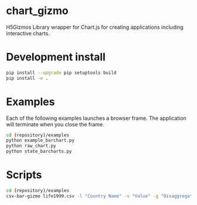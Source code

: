 # chart_gizmo
H5Gizmos Library wrapper for Chart.js for creating applications including interactive charts.

# Development install

```bash
pip install --upgrade pip setuptools build
pip install -e .
```

# Examples

Each of the following examples launches a browser frame.
The application will terminate when you close the frame.

```bash
cd (repository)/examples
python example_barchart.py 
python raw_chart.py
python state_barcharts.py
```

# Scripts

```bash
cd (repository)/examples
csv-bar-gizmo life1999.csv -l "Country Name" -v "Value" -g "Disaggregation"
```
